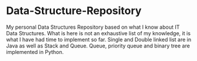 # Data-Structure-Repository
My personal Data Structures Repository based on what I know about IT Data Structures. What is here is not an exhaustive list of my knowledge, it is what I have had time to implement so far. Single and Double linked list are in Java as well as Stack and Queue. Queue, priority queue and binary tree are implemented in Python.
